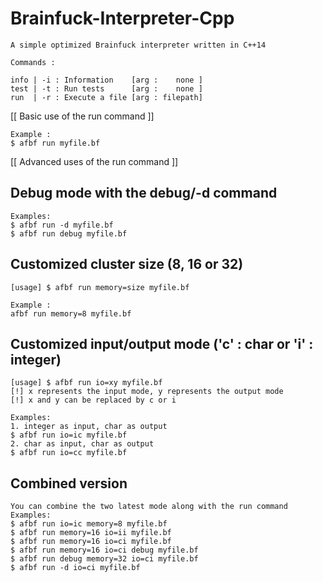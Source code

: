 # Brainfuck-Interpreter-Cpp
```
A simple optimized Brainfuck interpreter written in C++14

Commands :

info | -i : Information    [arg :    none ]
test | -t : Run tests      [arg :    none ]
run  | -r : Execute a file [arg : filepath]
```
[[ Basic use of the run command ]]
```
Example :
$ afbf run myfile.bf
```
[[ Advanced uses of the run command ]]

## Debug mode with the debug/-d command
```
Examples:
$ afbf run -d myfile.bf
$ afbf run debug myfile.bf
```

## Customized cluster size (8, 16 or 32)
```
[usage] $ afbf run memory=size myfile.bf

Example :
afbf run memory=8 myfile.bf
```
## Customized input/output mode ('c' : char or 'i' : integer)
```
[usage] $ afbf run io=xy myfile.bf
[!] x represents the input mode, y represents the output mode
[!] x and y can be replaced by c or i

Examples:
1. integer as input, char as output
$ afbf run io=ic myfile.bf
2. char as input, char as output
$ afbf run io=cc myfile.bf
```
## Combined version
```
You can combine the two latest mode along with the run command
Examples:
$ afbf run io=ic memory=8 myfile.bf
$ afbf run memory=16 io=ii myfile.bf
$ afbf run memory=16 io=ci myfile.bf
$ afbf run memory=16 io=ci debug myfile.bf
$ afbf run debug memory=32 io=ci myfile.bf
$ afbf run -d io=ci myfile.bf
```
